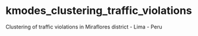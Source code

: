 # kmodes_clustering_traffic_violations
Clustering of traffic violations in Miraflores district - Lima - Peru
